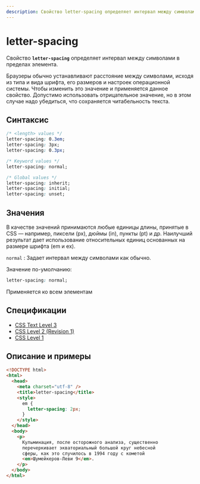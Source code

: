 ```yaml
---
description: Свойство letter-spacing определяет интервал между символами в пределах элемента
---
```


# letter-spacing

Свойство **`letter-spacing`** определяет интервал между символами в пределах элемента.

Браузеры обычно устанавливают расстояние между символами, исходя из типа и вида шрифта, его размеров и настроек операционной системы. Чтобы изменить это значение и применяется данное свойство. Допустимо использовать отрицательное значение, но в этом случае надо убедиться, что сохраняется читабельность текста.

## Синтаксис

```css
/* <length> values */
letter-spacing: 0.3em;
letter-spacing: 3px;
letter-spacing: 0.3px;

/* Keyword values */
letter-spacing: normal;

/* Global values */
letter-spacing: inherit;
letter-spacing: initial;
letter-spacing: unset;
```

## Значения

В качестве значений принимаются любые единицы длины, принятые в CSS — например, пиксели (px), дюймы (in), пункты (pt) и др. Наилучший результат дает использование относительных единиц основанных на размере шрифта (em и ex).

`normal`
: Задает интервал между символами как обычно.

Значение по-умолчанию:

```css
letter-spacing: normal;
```

Применяется ко всем элементам

## Спецификации

- [CSS Text Level 3](http://dev.w3.org/csswg/css3-text/#letter-spacing-property)
- [CSS Level 2 (Revision 1)](http://www.w3.org/TR/CSS2/text.html#propdef-letter-spacing)
- [CSS Level 1](http://www.w3.org/TR/CSS1/#letter-spacing)

## Описание и примеры

```html
<!DOCTYPE html>
<html>
  <head>
    <meta charset="utf-8" />
    <title>letter-spacing</title>
    <style>
      em {
        letter-spacing: 2px;
      }
    </style>
  </head>
  <body>
    <p>
      Кульминация, после осторожного анализа, существенно
      перечеркивает экваториальный большой круг небесной
      сферы, как это случилось в 1994 году с кометой
      <em>Шумейкеpов-Леви 9</em>.
    </p>
  </body>
</html>
```
